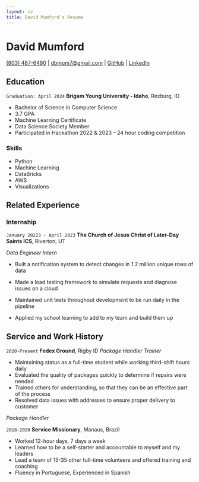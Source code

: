 ```yaml
---
layout: cv
title: David Mumford's Resume
---
```

# David Mumford


<div id="webaddress">
<a href="8034876490">(803) 487-6490</a>
| <a href="dbmum7@gmail.com">dbmum7@gmail.com</a>
| <a href="https://github.com/dbmum">GitHub</a>
| <a href="https://www.linkedin.com/in/david-mumford-7715b91b1/">LinkedIn</a>
</div>


## Education

`Graduation: April 2024`
__Brigam Young University - Idaho__, Rexburg, ID

* Bachelor of Science in Computer Science
* 3.7 GPA
* Machine Learning Certificate
* Data Science Society Member
* Participated in Hackathon 2022 & 2023 – 24 hour coding competition

### Skills

* Python
* Machine Learning
* DataBricks
* AWS
* Visualizations

## Related Experience

### Internship

`January 20223 - April 2023`
__The Church of Jesus Christ of Later-Day Saints ICS__, Riverton, UT

_Data Engineer Intern_
* Built a notification system to detect changes in 1.2 million unique rows of data 

* Made a load testing framework to simulate requests and diagnose issues on a cloud 

* Maintained unit tests throughout development to be run daily in the pipeline 

* Applied my school learning to add to my team and build them up  



## Service and Work History

`2020-Present`
__Fedex Ground__, Rigby ID
_Package Handler Trainer_

* Maintaining status as a full-time student while working third-shift hours daily
* Evaluated the quality of packages quickly to determine if repairs were needed
* Trained others for understanding, so that they can be an effective part of the process  
* Resolved data issues with addresses to ensure proper delivery to customer

_Package Handler_


`2018-2020`
__Service Missionary__, Manaus, Brazil

* Worked 12-hour days, 7 days a week
* Learned how to be a self-starter and accountable to myself and my leaders 
* Lead a team of 15-35 other full-time volunteers and offered training and coaching
* Fluency in Portuguese, Experienced in Spanish


<!-- ### Footer

Last updated: September 2023 -->


